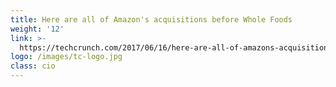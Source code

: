 ```yaml
---
title: Here are all of Amazon's acquisitions before Whole Foods
weight: '12'
link: >-
  https://techcrunch.com/2017/06/16/here-are-all-of-amazons-acquisitions-before-whole-foods/
logo: /images/tc-logo.jpg
class: cio
---
```






